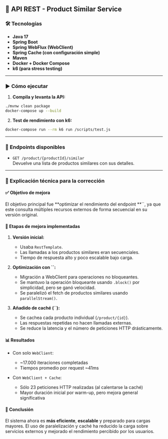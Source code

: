 ## 🔩 API REST - Product Similar Service

### 🛠️ Tecnologías

- **Java 17**
- **Spring Boot**
- **Spring WebFlux (WebClient)**
- **Spring Cache (con configuración simple)**
- **Maven**
- **Docker + Docker Compose**
- **k6 (para stress testing)**

---

### ▶️ Cómo ejecutar

1. **Compila y levanta la API:**

```bash
./mvnw clean package
docker-compose up --build
```

2. **Test de rendimiento con k6:**

```bash
docker-compose run --rm k6 run /scripts/test.js
```

---

### 🚀 Endpoints disponibles

- `GET /product/{productId}/similar`\
  Devuelve una lista de productos similares con sus detalles.

---

### 📌 Explicación técnica para la corrección

#### ✅ Objetivo de mejora

El objetivo principal fue **optimizar el rendimiento del endpoint **``, ya que este consulta múltiples recursos externos de forma secuencial en su versión original.

#### 🧪 Etapas de mejora implementadas

1. **Versión inicial:**

   - Usaba `RestTemplate`.
   - Las llamadas a los productos similares eran secuenciales.
   - Tiempo de respuesta alto y poco escalable bajo carga.

2. **Optimización con **``**:**

   - Migración a WebClient para operaciones no bloqueantes.
   - Se mantuvo la operación bloqueante usando `.block()` por simplicidad, pero se ganó velocidad.
   - Se paralelizó el fetch de productos similares usando `parallelStream()`.

3. **Añadido de caché (**``**):**

   - Se cachea cada producto individual (`/product/{id}`).
   - Las respuestas repetidas no hacen llamadas externas.
   - Se reduce la latencia y el número de peticiones HTTP drásticamente.

#### 📊 Resultados

- Con solo `WebClient`:

  - \~17.000 iteraciones completadas
  - Tiempos promedio por request \~41ms

- Con `WebClient + Cache`:

  - Sólo 23 peticiones HTTP realizadas (al calentarse la caché)
  - Mayor duración inicial por warm-up, pero mejora general significativa

#### 🧠 Conclusión

El sistema ahora es **más eficiente**, **escalable** y preparado para cargas mayores. El uso de paralelización y caché ha reducido la carga sobre servicios externos y mejorado el rendimiento percibido por los usuarios.

